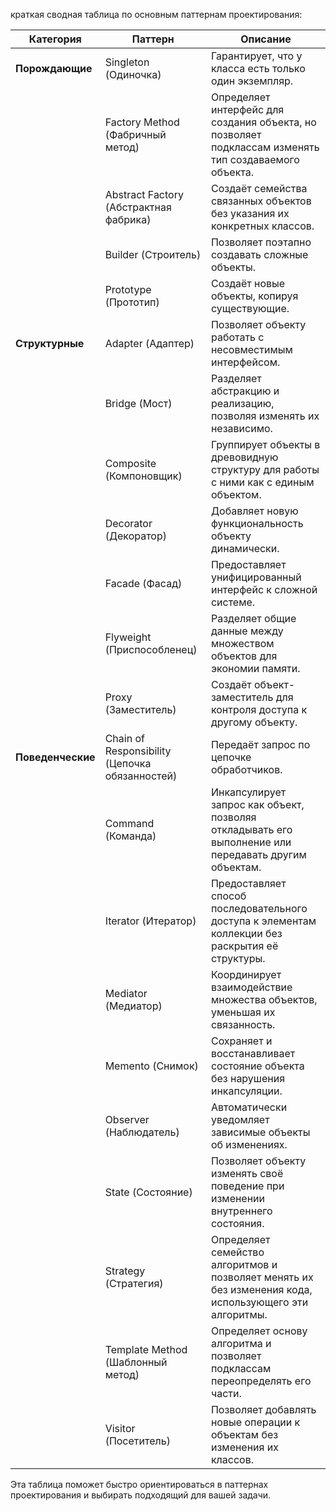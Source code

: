 краткая сводная таблица по основным паттернам проектирования:


| **Категория**         | **Паттерн**                                                | **Описание**                                                                                                                                                                           |
| ------------------------------ | ----------------------------------------------------------------- | ---------------------------------------------------------------------------------------------------------------------------------------------------------------------------------------------- |
| **Порождающие**     | Singleton (Одиночка)                                      | Гарантирует, что у класса есть только один экземпляр.                                                                                              |
|                                | Factory Method (Фабричный метод)                    | Определяет интерфейс для создания объекта, но позволяет подклассам изменять тип создаваемого объекта.  |
|                                | Abstract Factory (Абстрактная фабрика)          | Создаёт семейства связанных объектов без указания их конкретных классов.                                                        |
|                                | Builder (Строитель)                                      | Позволяет поэтапно создавать сложные объекты.                                                                                                          |
|                                | Prototype (Прототип)                                      | Создаёт новые объекты, копируя существующие.                                                                                                             |
| **Структурные**     | Adapter (Адаптер)                                          | Позволяет объекту работать с несовместимым интерфейсом.                                                                                       |
|                                | Bridge (Мост)                                                 | Разделяет абстракцию и реализацию, позволяя изменять их независимо.                                                                  |
|                                | Composite (Компоновщик)                                | Группирует объекты в древовидную структуру для работы с ними как с единым объектом.                                      |
|                                | Decorator (Декоратор)                                    | Добавляет новую функциональность объекту динамически.                                                                                          |
|                                | Facade (Фасад)                                               | Предоставляет унифицированный интерфейс к сложной системе.                                                                                 |
|                                | Flyweight (Приспособленец)                          | Разделяет общие данные между множеством объектов для экономии памяти.                                                              |
|                                | Proxy (Заместитель)                                    | Создаёт объект-заместитель для контроля доступа к другому объекту.                                                                    |
| **Поведенческие** | Chain of Responsibility (Цепочка обязанностей) | Передаёт запрос по цепочке обработчиков.                                                                                                                    |
|                                | Command (Команда)                                          | Инкапсулирует запрос как объект, позволяя откладывать его выполнение или передавать другим объектам.    |
|                                | Iterator (Итератор)                                       | Предоставляет способ последовательного доступа к элементам коллекции без раскрытия её структуры.          |
|                                | Mediator (Медиатор)                                       | Координирует взаимодействие множества объектов, уменьшая их связанность.                                                       |
|                                | Memento (Снимок)                                            | Сохраняет и восстанавливает состояние объекта без нарушения инкапсуляции.                                                     |
|                                | Observer (Наблюдатель)                                 | Автоматически уведомляет зависимые объекты об изменениях.                                                                                   |
|                                | State (Состояние)                                        | Позволяет объекту изменять своё поведение при изменении внутреннего состояния.                                            |
|                                | Strategy (Стратегия)                                     | Определяет семейство алгоритмов и позволяет менять их без изменения кода, использующего эти алгоритмы. |
|                                | Template Method (Шаблонный метод)                   | Определяет основу алгоритма и позволяет подклассам переопределять его части.                                                |
|                                | Visitor (Посетитель)                                    | Позволяет добавлять новые операции к объектам без изменения их классов.                                                           |

Эта таблица поможет быстро ориентироваться в паттернах проектирования и выбирать подходящий для вашей задачи.
